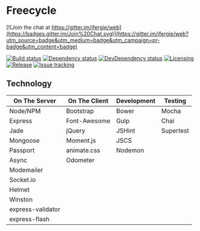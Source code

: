 # Freecycle 

[![Join the chat at https://gitter.im/jfergie/web](https://badges.gitter.im/Join%20Chat.svg)](https://gitter.im/jfergie/web?utm_source=badge&utm_medium=badge&utm_campaign=pr-badge&utm_content=badge)

[![Build status][build-badge]][build-url]
[![Dependency status][dependency-badge]][dependency-url]
[![DevDependency status][dev-dep-badge]][dev-dep-url]
[![Licensing][license-badge]][license-url]
[![Release][release-badge]][release-url]
[![Issue tracking][issues-badge]][issues-url]

[build-badge]: https://img.shields.io/travis/jfergie/web.svg
[build-url]: https://travis-ci.org/jfergie/web

[dependency-badge]: https://img.shields.io/david/jfergie/web.svg?style=flat
[dependency-url]: https://david-dm.org/jfergie/web

[dev-dep-badge]: https://img.shields.io/david/dev/jfergie/web.svg?style=flat
[dev-dep-url]: https://david-dm.org/jfergie/web#info=devDependencies

[license-badge]: https://img.shields.io/badge/license-MIT-blue.svg?style=flat
[license-url]: #license

[release-badge]: https://img.shields.io/github/release/jfergie/web.svg?style=flat
[release-url]: https://github.com/jfergie/web/releases

[issues-badge]: https://img.shields.io/github/issues/jfergie/web.svg?style=flat
[issues-url]: https://github.com/jfergie/web/issues

Technology
----------

| On The Server     | On The Client  | Development | Testing   |
| -------------     | -------------- | ----------- | -------   |
| Node/NPM          | Bootstrap      | Bower       | Mocha     |
| Express           | Font-Awesome   | Gulp        | Chai      |
| Jade              | jQuery         | JSHint      | Supertest |
| Mongoose          | Moment.js      | JSCS        |           |
| Passport          | animate.css    | Nodemon     |           |
| Async             | Odometer       |             |           |
| Modemailer        |                |             |           |
| Socket.io         |                |             |           |
| Helmet            |                |             |           |
| Winston           |                |             |           |
| express-validator |                |             |           |
| express-flash     |                |             |           |
